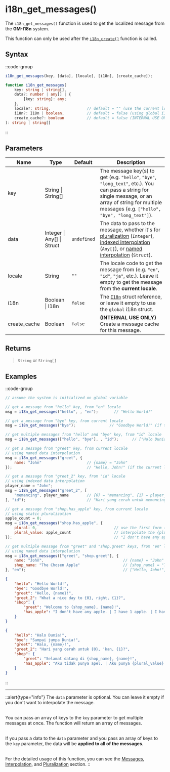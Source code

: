 # i18n_get_messages()

The `i18n_get_messages()` function is used to get the localized message from the **GM-I18n** system.

This function can only be used after the [`i18n_create()`](/v1/api-reference/functions/i18n-create) function is called.

## Syntax

::code-group
```js [Usage]
i18n_get_messages(key, [data], [locale], [i18n], [create_cache]);
```

```ts [Signature]
function i18n_get_messages(
    key: string | string[],
    data?: number | any[] | { 
        [key: string]: any; 
    },
    locale?: string,                // default = "" (use the current locale)
    i18n?: I18n | boolean,          // default = false (using global i18n struct)
    create_cache?: boolean          // default = false (INTERNAL USE ONLY, create message cache)
): string | string[]
```
::

## Parameters

| Name        | Type              | Default      | Description |
|-------------|-------------------|--------------|-------------|
| key         | String \| String\[] |              | The message key(s) to get (e.g. `"hello"`, `"bye"`, `"long_text"`, etc.). You can pass a string for single message, or an array of string for multiple messages (e.g. `["hello", "bye", "long_text"]`). |
| data        | Integer \| Any\[] \| Struct | `undefined`  | The data to pass to the message, whether it's for [pluralization](/v1/usage/pluralization) (`Integer`), [indexed interpolation](/v1/usage/interpolation#indexed-data) (`Any[]`), or [named interpolation](/v1/usage/interpolation#named-data) (`Struct`). |
| locale      | String            | `""`         | The locale code to get the message from (e.g. `"en"`, `"id"`, `"ja"`, etc.). Leave it empty to get the message from the **current locale**. |
| i18n        | Boolean \| I18n | `false`      | The [`I18n`](/v1/api-reference/functions/i18n-create) struct reference, or leave it empty to use the `global` i18n struct. |
| create_cache | Boolean           | `false`      | **(INTERNAL USE ONLY)** &nbsp; Create a message cache for this message. |

## Returns

> `String` or `String[]`

## Examples

::code-group
```js [Create Event]
// assume the system is initialized on global variable

// get a message from "hello" key, from "en" locale
msg = i18n_get_messages("hello", , "en");       // "Hello World!"

// get a message from "bye" key, from current locale
msg = i18n_get_messages("bye");               // "Goodbye World!" (if the current locale is "en")

// get multiple messages from "hello" and "bye" key, from "id" locale
msg = i18n_get_messages(["hello", "bye"], , "id");      // ["Halo Dunia!", "Sampai jumpa Dunia!"]

// get a message from "greet" key, from current locale
// using named data interpolation
msg = i18n_get_messages("greet", {
    name: "John"                    // {name} = "John"
});                                 // "Hello, John!" (if the current locale is "en")

// get a message from "greet_2" key, from "id" locale
// using indexed data interpolation
player_name = "John";
msg = i18n_get_messages("greet_2", [
    "memancing", player_name        // {0} = "memancing", {1} = player_name = "John"
], "id");                           // "Hari yang cerah untuk memancing, 'kan, John?"

// get a message from "shop.has_apple" key, from current locale
// using static pluralization
apple_count = 0;
msg = i18n_get_messages("shop.has_apple", {
    plural: 0,                                  // use the first form (index 0) (static)
    plural_value: apple_count                   // interpolate the {plural_value} placeholder
});                                             // "I don't have any apple" (if the current locale is "en")

// get multiple message from "greet" and "shop.greet" keys, from "en" locale
// using named data interpolation
msg = i18n_get_messages(["greet", "shop.greet"], {
    name: "John",                                   // {name} = "John"
    shop_name: "The Chosen Apple"                   // {shop_name} = "The Chosen Apple"
}, "en");                                           // ["Hello, John!", "Welcome to The Chosen Apple, John!"]
```

```json [en.json]
{
    "hello": "Hello World!",
    "bye": "Goodbye World!",
    "greet": "Hello, {name}!",
    "greet_2": "What a nice day to {0}, right, {1}?",
    "shop": {
        "greet": "Welcome to {shop_name}, {name}!",
        "has_apple": "I don't have any apple. | I have 1 apple. | I have {plural_value} apples."
    }
}
```

```json [id.json]
{
    "hello": "Halo Dunia!",
    "bye": "Sampai jumpa Dunia!",
    "greet": "Halo, {name}!",
    "greet_2": "Hari yang cerah untuk {0}, 'kan, {1}?",
    "shop": {
        "greet": "Selamat datang di {shop_name}, {name}!",
        "has_apple": "Aku tidak punya apel. | Aku punya {plural_value} apel."
    }
}
```
::

---

::alert{type="info"}
The `data` parameter is optional. You can leave it empty if you don't want to interpolate the message. <br> <br>

You can pass an array of keys to the `key` parameter to get multiple messages at once. The function will return an array of messages. <br> <br>

If you pass a data to the `data` parameter and you pass an array of keys to the `key` parameter, the data will be **applied to all of the messages**. <br> <br>

For the detailed usage of this function, you can see the [Messages](/v1/usage/messages), [Interpolation](/v1/usage/interpolation), and [Pluralization](/v1/usage/pluralization) section.
::
